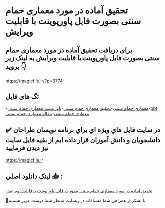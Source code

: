 # تحقیق آماده در مورد معماری حمام سنتی بصورت فایل پاورپوینت با قابلیت ویرایش

## برای دریافت تحقیق آماده در مورد معماری حمام سنتی بصورت فایل پاورپوینت با قابلیت ویرایش به لینک زیر بروید 👇

https://magicfile.ir/?p=3774

## تگ های فایل

-[معماری حمام سنتی](https://magicfile.ir/product/%d8%aa%d8%ad%d9%82%db%8c%d9%82-%d9%85%d8%b9%d9%85%d8%a7%d8%b1%db%8c-%d8%ad%d9%85%d8%a7%d9%85-%d8%b3%d9%86%d8%aa%db%8c%d9%be%d8%a7%d9%88%d8%b1%d9%be%d9%88%db%8c%d9%86%d8%aa/)-[تحقیق معماری حمام سنتی](https://magicfile.ir/product/%d8%aa%d8%ad%d9%82%db%8c%d9%82-%d9%85%d8%b9%d9%85%d8%a7%d8%b1%db%8c-%d8%ad%d9%85%d8%a7%d9%85-%d8%b3%d9%86%d8%aa%db%8c%d9%be%d8%a7%d9%88%d8%b1%d9%be%d9%88%db%8c%d9%86%d8%aa/)-[پاورپوینت معماری حمام سنتی](https://magicfile.ir/product/%d8%aa%d8%ad%d9%82%db%8c%d9%82-%d9%85%d8%b9%d9%85%d8%a7%d8%b1%db%8c-%d8%ad%d9%85%d8%a7%d9%85-%d8%b3%d9%86%d8%aa%db%8c%d9%be%d8%a7%d9%88%d8%b1%d9%be%d9%88%db%8c%d9%86%d8%aa/)-[ppt معماری حمام سنتی](https://magicfile.ir/product/%d8%aa%d8%ad%d9%82%db%8c%d9%82-%d9%85%d8%b9%d9%85%d8%a7%d8%b1%db%8c-%d8%ad%d9%85%d8%a7%d9%85-%d8%b3%d9%86%d8%aa%db%8c%d9%be%d8%a7%d9%88%d8%b1%d9%be%d9%88%db%8c%d9%86%d8%aa/)-[مقاله معماری حمام سنتی](https://magicfile.ir/product/%d8%aa%d8%ad%d9%82%db%8c%d9%82-%d9%85%d8%b9%d9%85%d8%a7%d8%b1%db%8c-%d8%ad%d9%85%d8%a7%d9%85-%d8%b3%d9%86%d8%aa%db%8c%d9%be%d8%a7%d9%88%d8%b1%d9%be%d9%88%db%8c%d9%86%d8%aa/)

## ✔️ در سايت فايل هاي ويژه اي براي برنامه نويسان طراحان دانشجويان و دانش آموزان قرار داده ايم از بقيه فايل سايت نيز ديدن فرماييد

https://magicfile.ir


## لينک دانلود اصلي 📥 :

[تحقیق آماده در مورد معماری حمام سنتی بصورت فایل پاورپوینت با قابلیت ویرایش](https://magicfile.ir/product/%d8%aa%d8%ad%d9%82%db%8c%d9%82-%d9%85%d8%b9%d9%85%d8%a7%d8%b1%db%8c-%d8%ad%d9%85%d8%a7%d9%85-%d8%b3%d9%86%d8%aa%db%8c%d9%be%d8%a7%d9%88%d8%b1%d9%be%d9%88%db%8c%d9%86%d8%aa/) 


🙏با تشکر از همراهي شما مشتاقانه در وبسایت منتظر شما دوست عزیز هستیم

